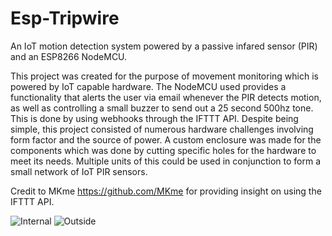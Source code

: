 # Esp-Tripwire

An IoT motion detection system powered by a passive infared sensor (PIR) and an ESP8266 NodeMCU.

This project was created for the purpose of movement monitoring which is powered by IoT capable hardware. The NodeMCU used provides a functionality that alerts the user via email whenever the PIR detects motion, as well as controlling a small buzzer to send out a 25 second 500hz tone. This is done by using webhooks through the IFTTT API. Despite being simple, this project consisted of numerous hardware challenges involving form factor and the source of power. A custom enclosure was made for the components which was done by cutting specific holes for the hardware to meet its needs. Multiple units of this could be used in conjunction to form a small network of IoT PIR sensors. 

Credit to MKme https://github.com/MKme for providing insight on using the IFTTT API.

![Internal](https://user-images.githubusercontent.com/44088296/185334098-37ed6d27-bf95-40b7-b5ef-c9f81aeb078a.jpg)
![Outside](https://user-images.githubusercontent.com/44088296/185334116-e5252eaa-77d1-4ede-b30a-38765f5c8a46.jpg)
